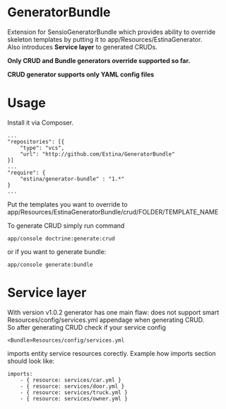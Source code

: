 GeneratorBundle
===============

Extension for SensioGeneratorBundle which provides ability to override skeleton templates by putting it to app/Resources/EstinaGenerator.  
Also introduces **Service layer** to generated CRUDs.

**Only CRUD and Bundle generators override supported so far.**  

**CRUD generator supports only YAML config files**

Usage
=====

Install it via Composer.

    ...
    "repositories": [{
        "type": "vcs",
        "url": "http://github.com/Estina/GeneratorBundle"
    }]
    ...
    "require": {
        "estina/generator-bundle" : "1.*"
    }
    ...

Put the templates you want to override to app/Resources/EstinaGeneratorBundle/crud/FOLDER/TEMPLATE_NAME

To generate CRUD simply run command

    app/console doctrine:generate:crud

or if you want to generate bundle:

    app/console generate:bundle


Service layer
=============


With version v1.0.2 generator has one main flaw: does not support smart <Bundle>Resources/config/services.yml appendage when generating CRUD.  
So after generating CRUD check if your service config

    <Bundle>Resources/config/services.yml

imports entity service resources corectly. Example how imports section should look like:

    imports:
        - { resource: services/car.yml }
        - { resource: services/door.yml }
        - { resource: services/truck.yml }
        - { resource: services/owner.yml }

